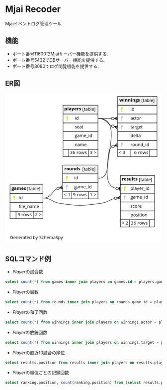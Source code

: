 # Mjai Recoder
Mjaiイベントログ管理ツール

## 機能
- ポート番号11600でMjaiサーバー機能を提供する.
- ポート番号5432でDBサーバー機能を提供する.
- ポート番号8080でログ閲覧機能を提供する.

## ER図
![ER図](relationships.real.large.png)

## SQLコマンド例

- *Player*の試合数
```sql
select count(*) from games inner join players on games.id = players.game_id where players.name = 'Player';
```

- *Player*の局数
```sql
select count(*) from rounds inner join players on rounds.game_id = players.game_id where players.name = 'Player';
```

- *Player*の和了回数
```sql
select count(*) from winnings inner join players on winnings.actor = players.id where players.name = 'Player';
```

- *Player*の放銃回数
```sql
select count(*) from winnings inner join players on winnings.target = players.id where winnings.actor != players.id and players.name = 'Player';
```

- *Player*の直近10試合の順位
```sql
select results.position from results inner join players on results.player_id = players.id where players.name = 'Player' limit 10;
```

- *Player*の順位ごとの記録回数
```sql
select ranking.position, count(ranking.position) from (select results.position from results inner join players on results.player_id = players.id where players.name = 'Player') as ranking group by ranking.position order by ranking.position;
```
